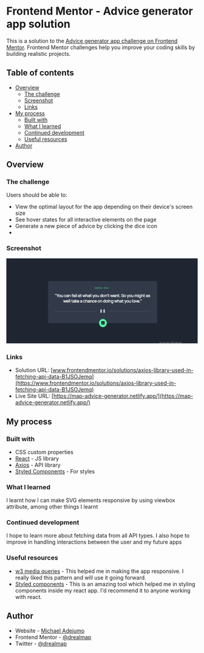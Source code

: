# Frontend Mentor - Advice generator app solution

This is a solution to the [Advice generator app challenge on Frontend Mentor](https://www.frontendmentor.io/challenges/advice-generator-app-QdUG-13db). Frontend Mentor challenges help you improve your coding skills by building realistic projects.

## Table of contents

- [Overview](#overview)
  - [The challenge](#the-challenge)
  - [Screenshot](#screenshot)
  - [Links](#links)
- [My process](#my-process)
  - [Built with](#built-with)
  - [What I learned](#what-i-learned)
  - [Continued development](#continued-development)
  - [Useful resources](#useful-resources)
- [Author](#author)


## Overview

### The challenge

Users should be able to:
- View the optimal layout for the app depending on their device's screen size
- See hover states for all interactive elements on the page
- Generate a new piece of advice by clicking the dice icon
- 

### Screenshot

![screenshot](./screenshot.png)



### Links

- Solution URL: [www.frontendmentor.io/solutions/axios-library-used-in-fetching-api-data-B1JSOJemq](https://www.frontendmentor.io/solutions/axios-library-used-in-fetching-api-data-B1JSOJemq)
- Live Site URL: [https://map-advice-generator.netlify.app/](https://map-advice-generator.netlify.app/)

## My process

### Built with

- CSS custom properties
- [React](https://reactjs.org/) - JS library
- [Axios](https://axios-http.com/docs/intro/) - API library
- [Styled Components](https://styled-components.com/) - For styles


### What I learned

I learnt how I can make SVG elements responsive by using viewbox attribute, among other things I learnt


### Continued development

I hope to learn more about fetching data from all API types. I also hope to improve in handling interactions between the user and my future apps


### Useful resources

- [w3 media queries](https://www.w3schools.com/css/css_rwd_mediaqueries.asp) - This helped me in making the app responsive. I really liked this pattern and will use it going forward.
- [Styled components](https://styled-components.com/docs) - This is an amazing tool which helped me in styling components inside my react app. I'd recommend it to anyone working with react.

## Author

- Website - [Michael Adejumo](https://silly-leavitt-18ea94.netlify.app/)
- Frontend Mentor - [@drealmap](https://www.frontendmentor.io/profile/drealmap)
- Twitter - [@drealmap](https://www.twitter.com/drealmap)
